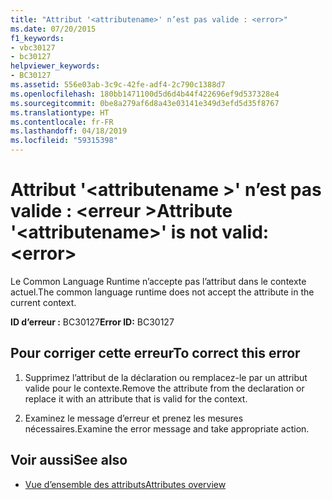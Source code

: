 ```yaml
---
title: "Attribut '<attributename>' n’est pas valide : <error>"
ms.date: 07/20/2015
f1_keywords:
- vbc30127
- bc30127
helpviewer_keywords:
- BC30127
ms.assetid: 556e03ab-3c9c-42fe-adf4-2c790c1388d7
ms.openlocfilehash: 180bb1471100d5d6d4b44f422696ef9d537328e4
ms.sourcegitcommit: 0be8a279af6d8a43e03141e349d3efd5d35f8767
ms.translationtype: HT
ms.contentlocale: fr-FR
ms.lasthandoff: 04/18/2019
ms.locfileid: "59315398"
---
```

# <a name="attribute-attributename-is-not-valid-error"></a><span data-ttu-id="cd334-102">Attribut '\<attributename >' n’est pas valide : \<erreur ></span><span class="sxs-lookup"><span data-stu-id="cd334-102">Attribute '\<attributename>' is not valid: \<error></span></span>
<span data-ttu-id="cd334-103">Le Common Language Runtime n’accepte pas l’attribut dans le contexte actuel.</span><span class="sxs-lookup"><span data-stu-id="cd334-103">The common language runtime does not accept the attribute in the current context.</span></span>  
  
 <span data-ttu-id="cd334-104">**ID d’erreur :** BC30127</span><span class="sxs-lookup"><span data-stu-id="cd334-104">**Error ID:** BC30127</span></span>  
  
## <a name="to-correct-this-error"></a><span data-ttu-id="cd334-105">Pour corriger cette erreur</span><span class="sxs-lookup"><span data-stu-id="cd334-105">To correct this error</span></span>  
  
1. <span data-ttu-id="cd334-106">Supprimez l’attribut de la déclaration ou remplacez-le par un attribut valide pour le contexte.</span><span class="sxs-lookup"><span data-stu-id="cd334-106">Remove the attribute from the declaration or replace it with an attribute that is valid for the context.</span></span>  
  
2. <span data-ttu-id="cd334-107">Examinez le message d’erreur et prenez les mesures nécessaires.</span><span class="sxs-lookup"><span data-stu-id="cd334-107">Examine the error message and take appropriate action.</span></span>  
  
## <a name="see-also"></a><span data-ttu-id="cd334-108">Voir aussi</span><span class="sxs-lookup"><span data-stu-id="cd334-108">See also</span></span>

- [<span data-ttu-id="cd334-109">Vue d’ensemble des attributs</span><span class="sxs-lookup"><span data-stu-id="cd334-109">Attributes overview</span></span>](~/docs/visual-basic/programming-guide/concepts/attributes/index.md)
